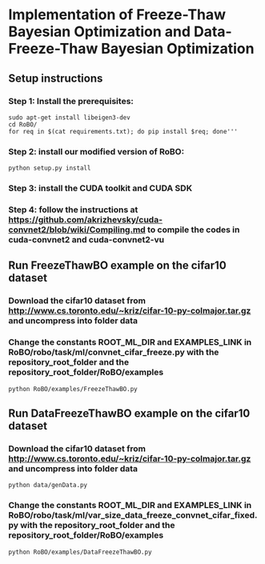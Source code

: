 # Implementation of Freeze-Thaw Bayesian Optimization and Data-Freeze-Thaw Bayesian Optimization

## Setup instructions ##
### Step 1:  Install the prerequisites: ###
    sudo apt-get install libeigen3-dev
    cd RoBO/
    for req in $(cat requirements.txt); do pip install $req; done'''
### Step 2: install our modified version of RoBO: ###
    python setup.py install
### Step 3: install the CUDA toolkit and CUDA SDK ###
### Step 4: follow the instructions at https://github.com/akrizhevsky/cuda-convnet2/blob/wiki/Compiling.md to compile the codes in cuda-convnet2 and cuda-convnet2-vu ###

## Run FreezeThawBO example on the cifar10 dataset ##
### Download the cifar10 dataset from http://www.cs.toronto.edu/~kriz/cifar-10-py-colmajor.tar.gz and uncompress into folder data ###
### Change the constants ROOT_ML_DIR and EXAMPLES_LINK in RoBO/robo/task/ml/convnet_cifar_freeze.py with the repository_root_folder and the repository_root_folder/RoBO/examples ###
    python RoBO/examples/FreezeThawBO.py

## Run DataFreezeThawBO example on the cifar10 dataset ##
### Download the cifar10 dataset from http://www.cs.toronto.edu/~kriz/cifar-10-py-colmajor.tar.gz and uncompress into folder data ###
    python data/genData.py
### Change the constants ROOT_ML_DIR and EXAMPLES_LINK in RoBO/robo/task/ml/var_size_data_freeze_convnet_cifar_fixed.py with the repository_root_folder and the repository_root_folder/RoBO/examples ###
    python RoBO/examples/DataFreezeThawBO.py
